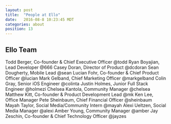 ```yaml
---
layout: post
title:  "People at Ello"
date:   2016-08-8 10:23:45 MDT
categories: about
position: 13
---
```


## Ello Team

Todd Berger, Co-founder & Chief Executive Officer @todd
Ryan Boyajian, Lead Developer @666
Casey Doran, Director of Product @dcdoran
Sean Dougherty, Mobile Lead @sean
Lucian Fohr, Co-founder & Chief Product Officer @lucian
Mark Gelband, Chief Marketing Officer @markgelband
Colin Gray, Senior iOS Engineer @colinta
Justin Holmes, Junior Full Stack Engineer @holmezi
Chelsea Kantola, Community Manager @chelsea
Matthew Kitt, Co-founder & Product Development Lead @mk
Ken Lee, Office Manager 
Pete Sheinbaum, Chief Financial Officer @sheinbaum
Mayah Taylor, Social Media/Community Intern @mayah
Alexi Ueltzen, Social Media Manager @alexi
Amber Young, Community Manager @amber
Jay Zeschin, Co-founder & Chief Technology Officer @jayzes
